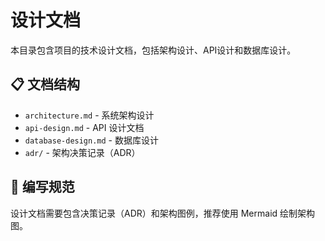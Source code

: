 # 设计文档

本目录包含项目的技术设计文档，包括架构设计、API设计和数据库设计。

## 📋 文档结构

- `architecture.md` - 系统架构设计
- `api-design.md` - API 设计文档
- `database-design.md` - 数据库设计
- `adr/` - 架构决策记录（ADR）

## 🎯 编写规范

设计文档需要包含决策记录（ADR）和架构图例，推荐使用 Mermaid 绘制架构图。

